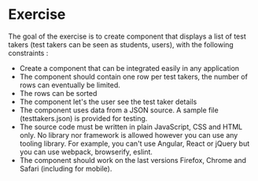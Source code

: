# Exercise

The goal of the exercise is to create component that displays a list of test takers (test takers can be seen as students, users), with the following constraints :

 - Create a component that can be integrated easily in any application
 - The component should contain one row per test takers, the number of rows can eventually be limited.
 - The rows can be sorted
 - The component let's the user see the test taker details
 - The component uses data from a JSON source. A sample file (testtakers.json) is provided for testing.
 - The source code must be written in plain JavaScript, CSS and HTML only. No library nor framework is allowed however you can use any tooling library. For example, you can't use Angular, React or jQuery but you can use webpack, browserify, eslint.
 - The component should work on the last versions Firefox, Chrome and Safari (including for mobile).
 
